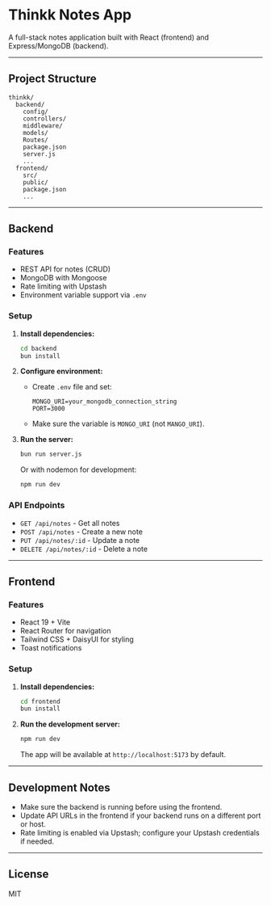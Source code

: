 # Thinkk Notes App

A full-stack notes application built with React (frontend) and Express/MongoDB (backend).

---

## Project Structure

```
thinkk/
  backend/
    config/
    controllers/
    middleware/
    models/
    Routes/
    package.json
    server.js
    ...
  frontend/
    src/
    public/
    package.json
    ...
```

---

## Backend

### Features

- REST API for notes (CRUD)
- MongoDB with Mongoose
- Rate limiting with Upstash
- Environment variable support via `.env`

### Setup

1. **Install dependencies:**

   ```sh
   cd backend
   bun install
   ```

2. **Configure environment:**

   - Create `.env` file and set:
     ```
     MONGO_URI=your_mongodb_connection_string
     PORT=3000
     ```
   - Make sure the variable is `MONGO_URI` (not `MANGO_URI`).

3. **Run the server:**
   ```sh
   bun run server.js
   ```
   Or with nodemon for development:
   ```sh
   npm run dev
   ```

### API Endpoints

- `GET /api/notes` - Get all notes
- `POST /api/notes` - Create a new note
- `PUT /api/notes/:id` - Update a note
- `DELETE /api/notes/:id` - Delete a note

---

## Frontend

### Features

- React 19 + Vite
- React Router for navigation
- Tailwind CSS + DaisyUI for styling
- Toast notifications

### Setup

1. **Install dependencies:**

   ```sh
   cd frontend
   bun install
   ```

2. **Run the development server:**
   ```sh
   npm run dev
   ```
   The app will be available at `http://localhost:5173` by default.

---

## Development Notes

- Make sure the backend is running before using the frontend.
- Update API URLs in the frontend if your backend runs on a different port or host.
- Rate limiting is enabled via Upstash; configure your Upstash credentials if needed.

---

## License

MIT
